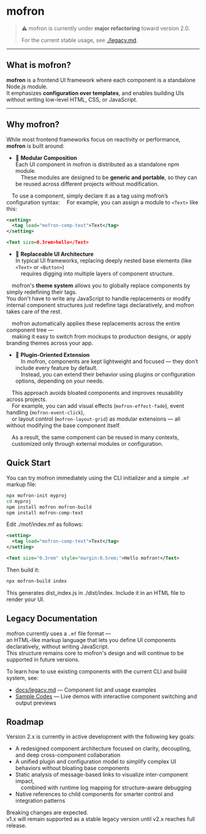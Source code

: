 # mofron

> ⚠️ mofron is currently under **major refactoring** toward version 2.0.
> 
> For the current stable usage, see [./legacy.md](./legacy.md).

---

## What is mofron?

**mofron** is a frontend UI framework where each component is a standalone Node.js module.  
It emphasizes **configuration over templates**, and enables building UIs without writing low-level HTML, CSS, or JavaScript.

---

## Why mofron?

While most frontend frameworks focus on reactivity or performance,  
**mofron** is built around:

- 🧩 **Modular Composition**  
 Each UI component in mofron is distributed as a standalone npm module.  
 These modules are designed to be **generic and portable**, so they can be reused across different projects without modification.

 To use a component, simply declare it as a tag using mofron’s configuration syntax:
 For example, you can assign a module to `<Text>` like this:

```xml
<setting>
  <tag load="mofron-comp-text">Text</tag>
</setting>

<Text size=0.3rem>hello</Text>
```


- 🔁 **Replaceable UI Architecture**  
 In typical UI frameworks, replacing deeply nested base elements (like `<Text>` or `<Button>`)  
 requires digging into multiple layers of component structure.  

 mofron's **theme system** allows you to globally replace components by simply redefining their tags.  
 You don't have to write any JavaScript to handle replacements or modify internal component structures just redefine tags declaratively, and mofron takes care of the rest.

 mofron automatically applies these replacements across the entire component tree —  
 making it easy to switch from mockups to production designs, or apply branding themes across your app.


- 🔌 **Plugin-Oriented Extension**  
 In mofron, components are kept lightweight and focused — they don’t include every feature by default.  
 Instead, you can extend their behavior using plugins or configuration options, depending on your needs.

 This approach avoids bloated components and improves reusability across projects.  
 For example, you can add visual effects (`mofron-effect-fade`), event handling (`mofron-event-click`),  
 or layout control (`mofron-layout-grid`) as modular extensions — all without modifying the base component itself.

 As a result, the same component can be reused in many contexts,  
 customized only through external modules or configuration.



## Quick Start
You can try mofron immediately using the CLI initializer and a simple `.mf` markup file:

```bash
npx mofron-init myproj
cd myproj
npm install mofron mofron-build
npm install mofron-comp-text
```

Edit ./mof/index.mf as follows:

```xml
<setting>
  <tag load="mofron-comp-text">Text</tag>
</setting>

<Text size="0.3rem" style="margin:0.5rem;">Hello mofron!</Text>
```

Then build it:
```bash
npx mofron-build index
```
This generates dist_index.js in ./dist/index.
Include it in an HTML file to render your UI.


## Legacy Documentation

mofron currently uses a `.mf` file format —  
an HTML-like markup language that lets you define UI components declaratively, without writing JavaScript.  
This structure remains core to mofron's design and will continue to be supported in future versions.

To learn how to use existing components with the current CLI and build system, see:

- [docs/legacy.md](./legacy.md) — Component list and usage examples  
- [Sample Codes](https://mofron.github.io/mofron/) — Live demos with interactive component switching and output previews

## Roadmap

Version 2.x is currently in active development with the following key goals:

- A redesigned component architecture focused on clarity, decoupling, and deep cross-component collaboration
- A unified plugin and configuration model to simplify complex UI behaviors without bloating base components
- Static analysis of message-based links to visualize inter-component impact,  
 combined with runtime log mapping for structure-aware debugging
- Native references to child components for smarter control and integration patterns

Breaking changes are expected.  
v1.x will remain supported as a stable legacy version until v2.x reaches full release.
